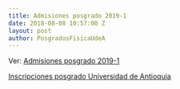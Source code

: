 ```yaml
---
title: Admisiones posgrado 2019-1
date: 2018-08-08 10:57:00 Z
layout: post
author: PosgradosFisicaUdeA
---
```


Ver: [Admisiones posgrado 2019-1](../../../../../admision)

<!-- more -->
[Inscripciones posgrado Universidad de Antioquia](http://bit.ly/posgrado2018-2)
